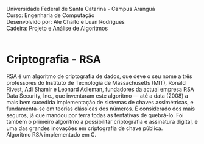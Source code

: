 Universidade Federal de Santa Catarina - Campus Aranguá</br>
Curso: Engenharia de Computação</br>
Desenvolvido por: Ale Chaito e Luan Rodrigues</br>
Cadeira: Projeto e Análise de Algoritmos</br>
</br>
# Criptografia - RSA</br>
RSA é um algoritmo de criptografia de dados, que deve o seu nome a três professores do Instituto de Tecnologia de Massachusetts (MIT), Ronald Rivest, Adi Shamir e Leonard Adleman, fundadores da actual empresa RSA Data Security, Inc., que inventaram este algoritmo — até a data (2008) a mais bem sucedida implementação de sistemas de chaves assimétricas, e fundamenta-se em teorias clássicas dos números. É considerado dos mais seguros, já que mandou por terra todas as tentativas de quebrá-lo. Foi também o primeiro algoritmo a possibilitar criptografia e assinatura digital, e uma das grandes inovações em criptografia de chave pública.
</br>
Algoritmo RSA implementado em C.




